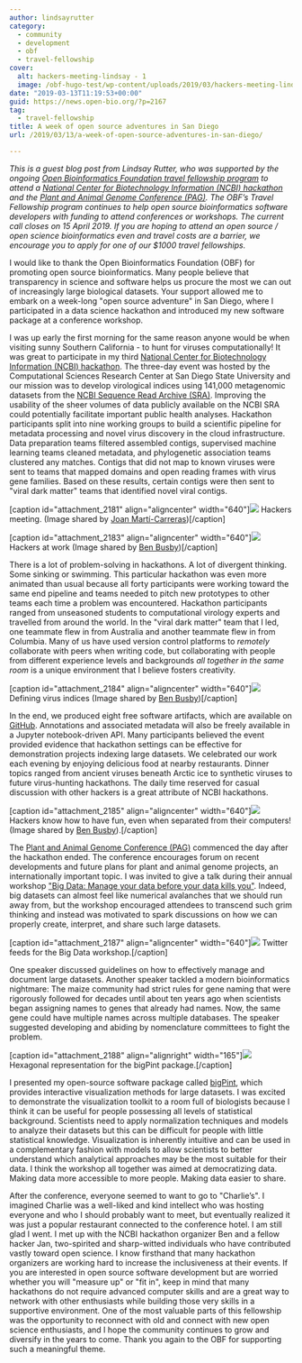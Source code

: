 ```yaml
---
author: lindsayrutter
category:
  - community
  - development
  - obf
  - travel-fellowship
cover:
  alt: hackers-meeting-lindsay - 1
  image: /obf-hugo-test/wp-content/uploads/2019/03/hackers-meeting-lindsay-1.jpg
date: "2019-03-13T11:19:53+00:00"
guid: https://news.open-bio.org/?p=2167
tag:
  - travel-fellowship
title: A week of open source adventures in San Diego
url: /2019/03/13/a-week-of-open-source-adventures-in-san-diego/

---
```

_This is a guest blog post from Lindsay Rutter, who was supported by the ongoing [Open Bioinformatics Foundation travel fellowship program](https://github.com/OBF/obf-docs/blob/master/Travel_fellowships.md) to attend a [National Center for Biotechnology Information (NCBI) hackathon](https://ncbiinsights.ncbi.nlm.nih.gov/2018/11/09/ncbi-sdsu-virus-hunting-data-science-hackathon-january-2019/) and the [Plant and Animal Genome Conference (PAG)](https://www.intlpag.org/2019/). The OBF’s Travel Fellowship program continues to help open source bioinformatics software developers with funding to attend conferences or workshops. The current call closes on 15 April 2019. If you are hoping to attend an open source / open science bioinformatics even and travel costs are a barrier, we encourage you to apply for one of our $1000 travel fellowships._

I would like to thank the Open Bioinformatics Foundation (OBF) for promoting open source bioinformatics. Many people believe that transparency in science and software helps us procure the most we can out of increasingly large biological datasets. Your support allowed me to embark on a week-long "open source adventure" in San Diego, where I participated in a data science hackathon and introduced my new software package at a conference workshop.

I was up early the first morning for the same reason anyone would be when visiting sunny Southern California - to hunt for viruses computationally! It was great to participate in my third [National Center for Biotechnology Information (NCBI) hackathon](https://ncbiinsights.ncbi.nlm.nih.gov/2018/11/09/ncbi-sdsu-virus-hunting-data-science-hackathon-january-2019/). The three-day event was hosted by the Computational Sciences Research Center at San Diego State University and our mission was to develop virological indices using 141,000 metagenomic datasets from the [NCBI Sequence Read Archive (SRA)](https://www.ncbi.nlm.nih.gov/sra). Improving the usability of the sheer volumes of data publicly available on the NCBI SRA could potentially facilitate important public health analyses. Hackathon participants split into nine working groups to build a scientific pipeline for metadata processing and novel virus discovery in the cloud infrastructure. Data preparation teams filtered assembled contigs, supervised machine learning teams cleaned metadata, and phylogenetic association teams clustered any matches. Contigs that did not map to known viruses were sent to teams that mapped domains and open reading frames with virus gene families. Based on these results, certain contigs were then sent to "viral dark matter" teams that identified novel viral contigs.

\[caption id="attachment\_2181" align="aligncenter" width="640"\]![](https://news.open-bio.org/wp-content/uploads/2019/03/hackathon1-1024x768.jpg) Hackers meeting. (Image shared by [Joan Martí-Carreras](http://joanmarticarreras.com))\[/caption\]

\[caption id="attachment\_2183" align="aligncenter" width="640"\]![](https://news.open-bio.org/wp-content/uploads/2019/03/hackathon2-1024x768.jpg) Hackers at work (Image shared by [Ben Busby](https://twitter.com/DCGenomics))\[/caption\]

There is a lot of problem-solving in hackathons. A lot of divergent thinking. Some sinking or swimming. This particular hackathon was even more animated than usual because all forty participants were working toward the same end pipeline and teams needed to pitch new prototypes to other teams each time a problem was encountered. Hackathon participants ranged from unseasoned students to computational virology experts and travelled from around the world. In the "viral dark matter" team that I led, one teammate flew in from Australia and another teammate flew in from Columbia. Many of us have used version control platforms to _remotely_ collaborate with peers when writing code, but collaborating with people from different experience levels and backgrounds _all together in the same room_ is a unique environment that I believe fosters creativity.

\[caption id="attachment\_2184" align="aligncenter" width="640"\]![](https://news.open-bio.org/wp-content/uploads/2019/03/hackathonScribbles1-1024x768.jpg) Defining virus indices (Image shared by [Ben Busby](https://twitter.com/DCGenomics))\[/caption\]

In the end, we produced eight free software artifacts, which are available on [GitHub](https://github.com/NCBI-Hackathons/VirusDiscoveryProject). Annotations and associated metadata will also be freely available in a Jupyter notebook-driven API. Many participants believed the event provided evidence that hackathon settings can be effective for demonstration projects indexing large datasets. We celebrated our work each evening by enjoying delicious food at nearby restaurants. Dinner topics ranged from ancient viruses beneath Arctic ice to synthetic viruses to future virus-hunting hackathons. The daily time reserved for casual discussion with other hackers is a great attribute of NCBI hackathons.

\[caption id="attachment\_2185" align="aligncenter" width="640"\]![](https://news.open-bio.org/wp-content/uploads/2019/03/socialHackathon-1024x768.jpg) Hackers know how to have fun, even when separated from their computers! (Image shared by [Ben Busby](https://twitter.com/DCGenomics)).\[/caption\]

The [Plant and Animal Genome Conference (PAG)](https://www.intlpag.org/2019/) commenced the day after the hackathon ended. The conference encourages forum on recent developments and future plans for plant and animal genome projects, an internationally important topic. I was invited to give a talk during their annual workshop ["Big Data: Manage your data before your data kills you"](https://pag.confex.com/pag/xxvii/meetingapp.cgi/Session/5455). Indeed, big datasets can almost feel like numerical avalanches that we should run away from, but the workshop encouraged attendees to transcend such grim thinking and instead was motivated to spark discussions on how we can properly create, interpret, and share such large datasets.

\[caption id="attachment\_2187" align="aligncenter" width="640"\]![](https://news.open-bio.org/wp-content/uploads/2019/03/bigDataWorkshop-999x1024.png) Twitter feeds for the Big Data workshop.\[/caption\]

One speaker discussed guidelines on how to effectively manage and document large datasets. Another speaker tackled a modern bioinformatics nightmare: The maize community had strict rules for gene naming that were rigorously followed for decades until about ten years ago when scientists began assigning names to genes that already had names. Now, the same gene could have multiple names across multiple databases. The speaker suggested developing and abiding by nomenclature committees to fight the problem.

\[caption id="attachment\_2188" align="alignright" width="165"\]![](https://news.open-bio.org/wp-content/uploads/2019/03/logo.png) Hexagonal representation for the bigPint package.\[/caption\]

I presented my open-source software package called [bigPint](https://lindsayrutter.github.io/bigPint/), which provides interactive visualization methods for large datasets. I was excited to demonstrate the visualization toolkit to a room full of biologists because I think it can be useful for people possessing all levels of statistical background. Scientists need to apply normalization techniques and models to analyze their datasets but this can be difficult for people with little statistical knowledge. Visualization is inherently intuitive and can be used in a complementary fashion with models to allow scientists to better understand which analytical approaches may be the most suitable for their data. I think the workshop all together was aimed at democratizing data. Making data more accessible to more people. Making data easier to share.

After the conference, everyone seemed to want to go to "Charlie’s". I imagined Charlie was a well-liked and kind intellect who was hosting everyone and who I should probably want to meet, but eventually realized it was just a popular restaurant connected to the conference hotel. I am still glad I went. I met up with the NCBI hackathon organizer Ben and a fellow hacker Jan, two-spirited and sharp-witted individuals who have contributed vastly toward open science. I know firsthand that many hackathon organizers are working hard to increase the inclusiveness at their events. If you are interested in open source software development but are worried whether you will "measure up" or "fit in", keep in mind that many hackathons do not require advanced computer skills and are a great way to network with other enthusiasts while building those very skills in a supportive environment. One of the most valuable parts of this fellowship was the opportunity to reconnect with old and connect with new open science enthusiasts, and I hope the community continues to grow and diversify in the years to come. Thank you again to the OBF for supporting such a meaningful theme.
